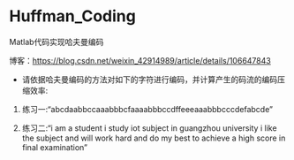 # Huffman_Coding
Matlab代码实现哈夫曼编码

博客：https://blog.csdn.net/weixin_42914989/article/details/106647843

- 请依据哈夫曼编码的方法对如下的字符进行编码，并计算产生的码流的编码压缩效率:
1. 练习一:“abcdaabbccaaabbbcfaaaabbbccdffeeeaaabbbcccdefabcde”

2. 练习二:“i am a student i study iot subject in guangzhou university i like the subject and will work hard and do my best to achieve a high score in final examination”

